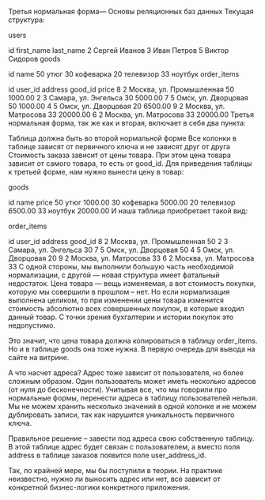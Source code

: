 Третья нормальная форма—
Основы реляционных баз данных
Текущая структура:

users

id	first_name	last_name
2	Сергей	Иванов
3	Иван	Петров
5	Виктор	Сидоров
goods

id	name
50	утюг
30	кофеварка
20	телевизор
33	ноутбук
order_items

id	user_id	address	good_id	price
8	2	Москва, ул. Промышленная	50	1000.00
2	3	Самара, ул. Энгельса	30	5000.00
7	5	Омск, ул. Дворцовая	50	1000.00
4	5	Омск, ул. Дворцовая	20	6500.00
9	2	Москва, ул. Матросова	33	20000.00
6	2	Москва, ул. Матросова	33	20000.00
Третья нормальная форма, так же как и вторая, включает в себя два пункта:

Таблица должна быть во второй нормальной форме
Все колонки в таблице зависят от первичного ключа и не зависят друг от друга
Стоимость заказа зависит от цены товара. При этом цена товара зависит от самого товара, то есть от good_id. Для приведения таблицы к третьей форме, нам нужно вынести цену в товар:

goods

id	name	price
50	утюг	1000.00
30	кофеварка	5000.00
20	телевизор	6500.00
33	ноутбук	20000.00
И наша таблица приобретает такой вид:

order_items

id	user_id	address	good_id
8	2	Москва, ул. Промышленная	50
2	3	Самара, ул. Энгельса	30
7	5	Омск, ул. Дворцовая	50
4	5	Омск, ул. Дворцовая	20
9	2	Москва, ул. Матросова	33
6	2	Москва, ул. Матросова	33
С одной стороны, мы выполнили большую часть необходимой нормализации, с другой — новая структура имеет фатальный недостаток. Цена товара — вещь изменяемая, а вот стоимость покупки, которую мы совершили в прошлом – нет. Но если нормализация выполнена целиком, то при изменении цены товара изменится стоимость абсолютно всех совершенных покупок, в которые входил данный товар. С точки зрения бухгалтерии и истории покупок это недопустимо.

Это значит, что цена товара должна копироваться в таблицу order_items. Но и в таблице goods она тоже нужна. В первую очередь для вывода на сайте на витрине.

А что насчет адреса? Адрес тоже зависит от пользователя, но более сложным образом. Один пользователь может иметь несколько адресов (от нуля до бесконечности). Учитывая все, что мы говорили про нормальные формы, перенести адреса в таблицу пользователей нельзя. Мы не можем хранить несколько значений в одной колонке и не можем дублировать записи, так как нарушится уникальность первичного ключа.

Правильное решение – завести под адреса свою собственную таблицу. В этой таблице адрес будет связан с пользователем, а вместо поля address в таблице заказов появится поле user_address_id.

Так, по крайней мере, мы бы поступили в теории. На практике неизвестно, нужно ли выносить адрес или нет, все зависит от конкретной бизнес-логики конкретного приложения.

